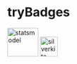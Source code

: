 # tryBadges
<a href="https://www.statsmodels.org/stable/index.html">
  <img src="https://www.statsmodels.org/stable/_images/statsmodels-logo-v2-horizontal.svg"
            alt="statsmodel" width="70" height="65"></a>
 <a href="https://engineering.linkedin.com/blog/2021/greykite--a-flexible--intuitive--and-fast-forecasting-library">
  <img src="https://upload.wikimedia.org/wikipedia/commons/8/81/LinkedIn_icon.svg"
            alt="silverkite" width="40" height="45"></a>
            


